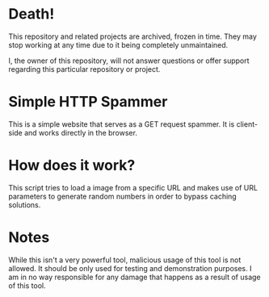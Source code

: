 # Death!
This repository and related projects are archived, frozen in time. They may stop working at any time due to it being completely unmaintained.

I, the owner of this repository, will not answer questions or offer support regarding this particular repository or project.
# Simple HTTP Spammer
This is a simple website that serves as a GET request spammer. It is client-side and works directly in the browser.
# How does it work?
This script tries to load a image from a specific URL and makes use of URL parameters to generate random numbers in order to bypass caching solutions.
# Notes
While this isn't a very powerful tool, malicious usage of this tool is not allowed. It should be only used for testing and demonstration purposes.
I am in no way responsible for any damage that happens as a result of usage of this tool.
